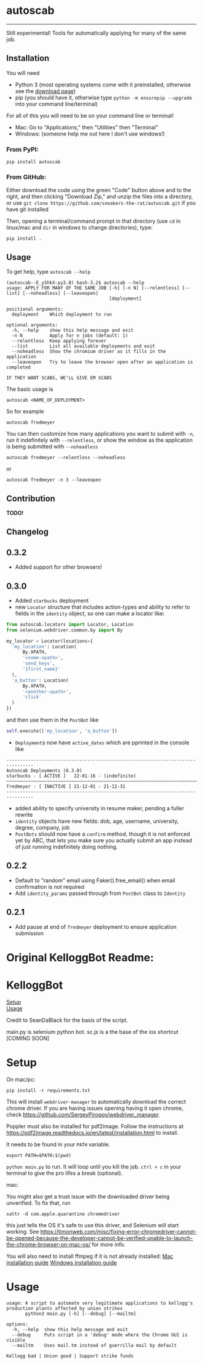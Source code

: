 # autoscab

------------

Still experimental! Tools for automatically applying for many of the same job.

## Installation

You will need 

- Python 3 (most operating systems come with it preinstalled, otherwise see the [download page](https://www.python.org/downloads/))
- pip (you should have it, otherwise type `python -m ensurepip --upgrade` into your command line/terminal)

For all of this you will need to be on your command line or terminal! 

- Mac: Go to "Applications," then "Utilities" then "Terminal"
- Windows: (someone help me out here I don't use windows!)

### From PyPI: 

```
pip install autoscab
```

### From GitHub:

Either download the code using the green "Code" button above and to the right, and then clicking "Download Zip,"
and unzip the files into a directory, or use `git clone https://github.com/sneakers-the-rat/autoscab.git` if you have git installed

Then, opening a terminal/command prompt in that directory (use `cd` in linux/mac and `dir` in windows to change directories), type:

```pip install .```

## Usage

To get help, type `autoscab --help`

```
(autoscab--E_yShkX-py3.8) bash-3.2$ autoscab --help
usage: APPLY FOR MANY OF THE SAME JOB [-h] [-n N] [--relentless] [--list] [--noheadless] [--leaveopen]
                                      [deployment]

positional arguments:
  deployment    Which deployment to run

optional arguments:
  -h, --help    show this help message and exit
  -n N          Apply for n jobs (default: 1)
  --relentless  Keep applying forever
  --list        List all available deployments and exit
  --noheadless  Show the chromium driver as it fills in the application
  --leaveopen   Try to leave the browser open after an application is completed

IF THEY WANT SCABS, WE'LL GIVE EM SCABS

```

The basic usage is 

```
autoscab <NAME_OF_DEPLOYMENT>
```

So for example

```
autoscab fredmeyer
```

You can then customize how many applications you want to submit with `-n`, run it indefinitely with `--relentless`,
or show the window as the application is being submitted with `--noheadless`

```angular2html
autoscab fredmeyer --relentless --noheadless
```

or

```
autoscab fredmeyer -n 3 --leaveopen
```

## Contribution

**TODO!**

## Changelog
## 0.3.2

- Added support for other browsers!

## 0.3.0

- Added `starbucks` deployment
- new `Locator` structure that includes action-types and ability to refer to 
  fields in the `identity` object, so one can make a locator like:

```python
from autoscab.locators import Locator, Location
from selenium.webdriver.common.by import By

my_locator = Locator(locations={
  'my_location': Location(
      By.XPATH,
      '<some-xpath>',
      'send_keys',
      '{first_name}'
  ),
  'a_button': Location(
      By.XPATH,
      '<another-xpath>',
      'click'
  )
})
```

and then use them in the `PostBot` like
```python
self.execute(['my_location', 'a_button'])
```

- `Deployment`s now have `active_dates` which are pprinted in the console like
```
--------------------------------------------------------------------------------
Autoscab Deployments (0.3.0)
starbucks - [ ACTIVE ]   22-01-16 - (indefinite)
~~~~~~~~~~~~~~~~~~~~~~~~~~~~~~~~~~~~~~~~~~~~~~~~~~~~~~~~~~~~~~~~~~~~~~~~~~~~~~~~
fredmeyer - [ INACTIVE ] 21-12-01 - 21-12-31
--------------------------------------------------------------------------------
```

- added ability to specify university in resume maker, pending a fuller rewrite
- `identity` objects have new fields: dob, age, username, university, degree, company, job
- `PostBots` should now have a `confirm` method, though it is not enforced yet by ABC, that lets you make sure you actually submit an app instead of 
  just running indefinitely doing nothing.

## 0.2.2

- Default to "random" email using Faker().free_email() when email confirmation is not required
- Add `identity_params` passed through from `PostBot` class to `Identity` 

## 0.2.1

-  Add pause at end of `fredmeyer` deployment to ensure application submission

# Original KelloggBot Readme:

# KelloggBot
[Setup](#setup)\
[Usage](#usage)

Credit to SeanDaBlack for the basis of the script.

main.py is selenium python bot.
sc.js is a the base of the ios shortcut [COMING SOON]

# Setup

On mac/pc:

`pip install -r requirements.txt`

This will install `webdriver-manager` to automatically download the correct chrome driver. If you are having issues opening having it open chrome, check https://github.com/SergeyPirogov/webdriver_manager.

Poppler must also be installed for pdf2image. Follow the instructions at https://pdf2image.readthedocs.io/en/latest/installation.html to install.

It needs to be found in your `PATH` variable.

`export PATH=$PATH:$(pwd)`

`python main.py` to run. It will loop until you kill the job. `ctrl + c` in your terminal to give the pro lifes a break (optional).

mac:

You might also get a trust issue with the downloaded driver being unverified. To fix that, run 

`xattr -d com.apple.quarantine chromedriver`

this just tells the OS it's safe to use this driver, and Selenium will start working. See https://timonweb.com/misc/fixing-error-chromedriver-cannot-be-opened-because-the-developer-cannot-be-verified-unable-to-launch-the-chrome-browser-on-mac-os/ for more info.

You will also need to install ffmpeg if it is not already installed: [Mac installation guide](https://superuser.com/a/624562) [Windows installation guide](https://www.wikihow.com/Install-FFmpeg-on-Windows)

# Usage
```
usage: A script to automate very legitimate applications to kellogg's production plants affected by union strikes
       python3 main.py [-h] [--debug] [--mailtm]

options:
  -h, --help  show this help message and exit
  --debug     Puts script in a 'debug' mode where the Chrome GUI is visible
  --mailtm    Uses mail.tm instead of guerrilla mail by default

Kellogg bad | Union good | Support strike funds
```
